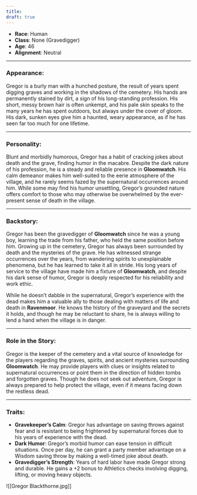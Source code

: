 ```yaml
---
title: 
draft: true
---
```

- **Race**: Human
- **Class**: None (Gravedigger)
- **Age**: 46
- **Alignment**: Neutral

---

### **Appearance**:

Gregor is a burly man with a hunched posture, the result of years spent digging graves and working in the shadows of the cemetery. His hands are permanently stained by dirt, a sign of his long-standing profession. His short, messy brown hair is often unkempt, and his pale skin speaks to the many years he has spent outdoors, but always under the cover of gloom. His dark, sunken eyes give him a haunted, weary appearance, as if he has seen far too much for one lifetime.

---

### **Personality**:

Blunt and morbidly humorous, Gregor has a habit of cracking jokes about death and the grave, finding humor in the macabre. Despite the dark nature of his profession, he is a steady and reliable presence in **Gloomwatch**. His calm demeanor makes him well-suited to the eerie atmosphere of the village, and he rarely seems fazed by the supernatural occurrences around him. While some may find his humor unsettling, Gregor’s grounded nature offers comfort to those who may otherwise be overwhelmed by the ever-present sense of death in the village.

---

### **Backstory**:

Gregor has been the gravedigger of **Gloomwatch** since he was a young boy, learning the trade from his father, who held the same position before him. Growing up in the cemetery, Gregor has always been surrounded by death and the mysteries of the grave. He has witnessed strange occurrences over the years, from wandering spirits to unexplainable phenomena, but he has learned to take it all in stride. His long years of service to the village have made him a fixture of **Gloomwatch**, and despite his dark sense of humor, Gregor is deeply respected for his reliability and work ethic.

While he doesn’t dabble in the supernatural, Gregor’s experience with the dead makes him a valuable ally to those dealing with matters of life and death in **Ravenmoor**. He knows the history of the graveyard and the secrets it holds, and though he may be reluctant to share, he is always willing to lend a hand when the village is in danger.

---

### **Role in the Story**:

Gregor is the keeper of the cemetery and a vital source of knowledge for the players regarding the graves, spirits, and ancient mysteries surrounding **Gloomwatch**. He may provide players with clues or insights related to supernatural occurrences or point them in the direction of hidden tombs and forgotten graves. Though he does not seek out adventure, Gregor is always prepared to help protect the village, even if it means facing down the restless dead.

---

### **Traits**:

- **Gravekeeper’s Calm**: Gregor has advantage on saving throws against fear and is resistant to being frightened by supernatural forces due to his years of experience with the dead.
- **Dark Humor**: Gregor’s morbid humor can ease tension in difficult situations. Once per day, he can grant a party member advantage on a Wisdom saving throw by making a well-timed joke about death.
- **Gravedigger’s Strength**: Years of hard labor have made Gregor strong and durable. He gains a +2 bonus to Athletics checks involving digging, lifting, or moving heavy objects.

![[Gregor Blackthorne.jpg]]